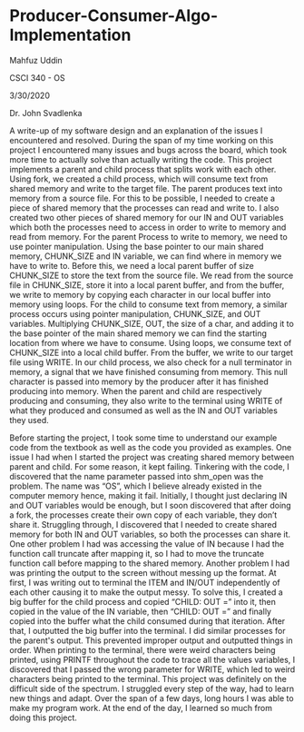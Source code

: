 # Producer-Consumer-Algo-Implementation


Mahfuz Uddin


CSCI 340 - OS


3/30/2020


Dr. John Svadlenka


A write-up of my software design and an explanation of the issues I encountered and resolved.
During the span of my time working on this project I encountered many issues and bugs
across the board, which took more time to actually solve than actually writing the code. This
project implements a parent and child process that splits work with each other. Using fork, we
created a child process, which will consume text from shared memory and write to the target file.
The parent produces text into memory from a source file. For this to be possible, I needed to
create a piece of shared memory that the processes can read and write to. I also created two other
pieces of shared memory for our IN and OUT variables which both the processes need to access
in order to write to memory and read from memory. For the parent Process to write to memory,
we need to use pointer manipulation. Using the base pointer to our main shared memory,
CHUNK_SIZE and IN variable, we can find where in memory we have to write to. Before this,
we need a local parent buffer of size CHUNK_SIZE to store the text from the source file. We
read from the source file in CHUNK_SIZE, store it into a local parent buffer, and from the buffer,
we write to memory by copying each character in our local buffer into memory using loops. For
the child to consume text from memory, a similar process occurs using pointer manipulation,
CHUNK_SIZE, and OUT variables. Multiplying CHUNK_SIZE, OUT, the size of a char, and
adding it to the base pointer of the main shared memory we can find the starting location from
where we have to consume. Using loops, we consume text of CHUNK_SIZE into a local child
buffer. From the buffer, we write to our target file using WRITE. In our child process, we also
check for a null terminator in memory, a signal that we have finished consuming from memory.
This null character is passed into memory by the producer after it has finished producing into
memory. When the parent and child are respectively producing and consuming, they also write to
the terminal using WRITE of what they produced and consumed as well as the IN and OUT
variables they used.

Before starting the project, I took some time to understand our example code from the
textbook as well as the code you provided as examples. One issue I had when I started the
project was creating shared memory between parent and child. For some reason, it kept failing.
Tinkering with the code, I discovered that the name parameter passed into shm_open was the
problem. The name was “OS”, which I believe already existed in the computer memory hence,
making it fail. Initially, I thought just declaring IN and OUT variables would be enough, but I
soon discovered that after doing a fork, the processes create their own copy of each variable, they
don’t share it. Struggling through, I discovered that I needed to create shared memory for both
IN and OUT variables, so both the processes can share it. One other problem I had was accessing
the value of IN because I had the function call truncate after mapping it, so I had to move the
truncate function call before mapping to the shared memory. Another problem I had was printing
the output to the screen without messing up the format. At first, I was writing out to terminal the
ITEM and IN/OUT independently of each other causing it to make the output messy. To solve
this, I created a big buffer for the child process and copied “CHILD: OUT =” into it, then copied
in the value of the IN variable, then “CHILD: OUT =” and finally copied into the buffer what the
child consumed during that iteration. After that, I outputted the big buffer into the terminal. I did
similar processes for the parent's output. This prevented improper output and outputted things in
order. When printing to the terminal, there were weird characters being printed, using PRINTF
throughout the code to trace all the values variables, I discovered that I passed the wrong
parameter for WRITE, which led to weird characters being printed to the terminal.
This project was definitely on the difficult side of the spectrum. I struggled every step of
the way, had to learn new things and adapt. Over the span of a few days, long hours I was able to
make my program work. At the end of the day, I learned so much from doing this project.

